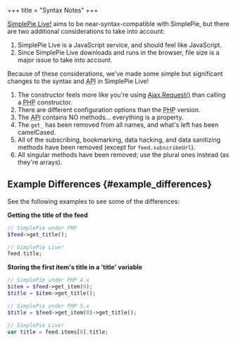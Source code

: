 +++
title = "Syntax Notes"
+++

[SimplePie Live!](http://live.simplepie.org) aims to be near-syntax-compatible with SimplePie, but there are two additional considerations to take into account:

1.  SimplePie Live is a JavaScript service, and should feel like JavaScript.
2.  Since SimplePie Live downloads and runs in the browser, file size is a major issue to take into account.

Because of these considerations, we've made some simple but significant changes to the syntax and <abbr title="Application Programming Interface">API</abbr> in SimplePie Live!

1.  The constructor feels more like you're using [Ajax.Request()](http://prototypejs.org/api/ajax/request) than calling a <abbr title="Hypertext Preprocessor">PHP</abbr> constructor.
2.  There are different configuration options than the <abbr title="Hypertext Preprocessor">PHP</abbr> version.
3.  The <abbr title="Application Programming Interface">API</abbr> contains NO methods… everything is a property.
4.  The `get_` has been removed from all names, and what's left has been camelCased.
5.  All of the subscribing, bookmarking, data hacking, and data sanitizing methods have been removed (except for `feed.subscribeUrl`).
6.  All singular methods have been removed; use the plural ones instead (as they're arrays).

## Example Differences {#example_differences}

See the following examples to see some of the differences:

**Getting the title of the feed**

```php
// SimplePie under PHP
$feed->get_title();

// SimplePie Live!
feed.title;
```

**Storing the first item's title in a 'title' variable**

```php
// SimplePie under PHP 4.x
$item = $feed->get_item(0);
$title = $item->get_title();

// SimplePie under PHP 5.x
$title = $feed->get_item(0)->get_title();

// SimplePie Live!
var title = feed.items[0].title;
```

